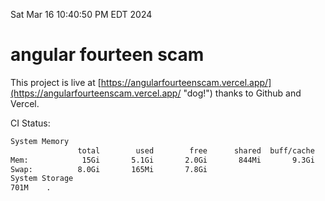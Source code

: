 Sat Mar 16 10:40:50 PM EDT 2024

# angular fourteen scam


This project is live at [https://angularfourteenscam.vercel.app/](https://angularfourteenscam.vercel.app/ "dog!") thanks to Github and Vercel.

CI Status: 

```bash
System Memory
               total        used        free      shared  buff/cache   available
Mem:            15Gi       5.1Gi       2.0Gi       844Mi       9.3Gi        10Gi
Swap:          8.0Gi       165Mi       7.8Gi
System Storage
701M	.
```
